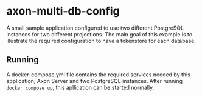 # axon-multi-db-config

A small sample application configured to use two different PostgreSQL instances for two different projections. The main goal of this example is to illustrate the required configuration to have a tokenstore for each database.

## Running

A docker-compose.yml file contains the required services needed by this application; Axon Server and two PostgreSQL instances. After running `docker compose up`, this apllication can be started normally.
